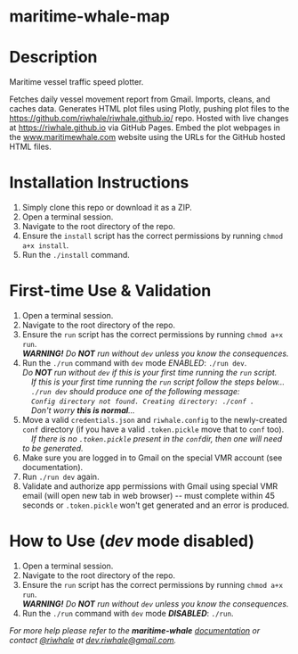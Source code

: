 # maritime-whale-map
# Description
Maritime vessel traffic speed plotter.

Fetches daily vessel movement report from Gmail. Imports, cleans, and caches data. Generates HTML plot files using Plotly, pushing plot files to the https://github.com/riwhale/riwhale.github.io/ repo. Hosted with live changes at https://riwhale.github.io via GitHub Pages. Embed the plot webpages in the www.maritimewhale.com website using the URLs for the GitHub hosted HTML files.

# Installation Instructions
1. Simply clone this repo or download it as a ZIP.
2. Open a terminal session.
3. Navigate to the root directory of the repo.
4. Ensure the `install` script has the correct permissions by running `chmod a+x install`.
5. Run the `./install` command.

# First-time Use & Validation
1. Open a terminal session.
2. Navigate to the root directory of the repo.
3. Ensure the `run` script has the correct permissions by running `chmod a+x run`.<br/>
***_WARNING!_** Do **_NOT_** run without `dev` unless you know the consequences.*<br/>
4. Run the `./run` command with `dev` mode _ENABLED_: `./run dev`.<br/>
*Do **_NOT_** run without `dev` if this is your first time running the `run` script.*<br/>
&nbsp;&nbsp;&nbsp;&nbsp;*If this is your first time running the `run` script follow the steps below...*<br/>
&nbsp;&nbsp;&nbsp;&nbsp;*`./run dev` should produce one of the following message:*<br/>
&nbsp;&nbsp;&nbsp;&nbsp;*`Config directory not found. Creating directory: ./conf .`*<br/>
&nbsp;&nbsp;&nbsp;&nbsp;*Don't worry **this is normal**...*<br/>
5. Move a valid `credentials.json` and `riwhale.config` to the newly-created `conf` directory (if you have a valid `.token.pickle` move that to `conf` too).<br/>
&nbsp;&nbsp;&nbsp;&nbsp;*If there is no `.token.pickle` present in the `conf`dir, then one will need to be generated.*
6. Make sure you are logged in to Gmail on the special VMR account (see documentation).
7. Run `./run dev` again.
8. Validate and authorize app permissions with Gmail using special VMR email (will open new tab in web browser) -- must complete within 45 seconds or `.token.pickle` won't get generated and an error is produced.

# How to Use (*dev* mode disabled)
1. Open a terminal session.
2. Navigate to the root directory of the repo.
3. Ensure the `run` script has the correct permissions by running `chmod a+x run`.<br/>
***_WARNING!_** Do **_NOT_** run without `dev` unless you know the consequences.*<br/>
4. Run the `./run` command with `dev` mode **_DISABLED_**: `./run`.

_For more help please refer to the **maritime-whale** [documentation](http://riwhale.github.io/docs/docs.txt) or contact [@riwhale](https://github.com/riwhale) at [dev.riwhale@gmail.com](mailto:dev.riwhale@gmail.com)._
